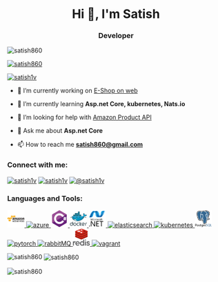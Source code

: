 <h1 align="center">Hi 👋, I'm Satish</h1>
<h3 align="center">Developer</h3>

<p align="left"> <img src="https://komarev.com/ghpvc/?username=satish860&label=Profile%20views&color=0e75b6&style=flat" alt="satish860" /> </p>

<p align="left"> <a href="https://github.com/ryo-ma/github-profile-trophy"><img src="https://github-profile-trophy.vercel.app/?username=satish860" alt="satish860" /></a> </p>

<p align="left"> <a href="https://twitter.com/satish1v" target="blank"><img src="https://img.shields.io/twitter/follow/satish1v?logo=twitter&style=for-the-badge" alt="satish1v" /></a> </p>

- 🔭 I’m currently working on [E-Shop on web](https://github.com/satish860/EshopOnWeb)

- 🌱 I’m currently learning **Asp.net Core, kubernetes, Nats.io**

- 🤝 I’m looking for help with [Amazon Product API](https://github.com/satish860/AmazonProductApi)

- 💬 Ask me about **Asp.net Core**

- 📫 How to reach me **satish860@gmail.com**

<h3 align="left">Connect with me:</h3>
<p align="left">
<a href="https://twitter.com/satish1v" target="blank"><img align="center" src="https://raw.githubusercontent.com/rahuldkjain/github-profile-readme-generator/master/src/images/icons/Social/twitter.svg" alt="satish1v" height="30" width="40" /></a>
<a href="https://linkedin.com/in/satish1v" target="blank"><img align="center" src="https://raw.githubusercontent.com/rahuldkjain/github-profile-readme-generator/master/src/images/icons/Social/linked-in-alt.svg" alt="satish1v" height="30" width="40" /></a>
<a href="https://medium.com/@satish1v" target="blank"><img align="center" src="https://raw.githubusercontent.com/rahuldkjain/github-profile-readme-generator/master/src/images/icons/Social/medium.svg" alt="@satish1v" height="30" width="40" /></a>
</p>

<h3 align="left">Languages and Tools:</h3>
<p align="left"> <a href="https://aws.amazon.com" target="_blank" rel="noreferrer"> <img src="https://raw.githubusercontent.com/devicons/devicon/master/icons/amazonwebservices/amazonwebservices-original-wordmark.svg" alt="aws" width="40" height="40"/> </a> <a href="https://azure.microsoft.com/en-in/" target="_blank" rel="noreferrer"> <img src="https://www.vectorlogo.zone/logos/microsoft_azure/microsoft_azure-icon.svg" alt="azure" width="40" height="40"/> </a> <a href="https://www.w3schools.com/cs/" target="_blank" rel="noreferrer"> <img src="https://raw.githubusercontent.com/devicons/devicon/master/icons/csharp/csharp-original.svg" alt="csharp" width="40" height="40"/> </a> <a href="https://www.docker.com/" target="_blank" rel="noreferrer"> <img src="https://raw.githubusercontent.com/devicons/devicon/master/icons/docker/docker-original-wordmark.svg" alt="docker" width="40" height="40"/> </a> <a href="https://dotnet.microsoft.com/" target="_blank" rel="noreferrer"> <img src="https://raw.githubusercontent.com/devicons/devicon/master/icons/dot-net/dot-net-original-wordmark.svg" alt="dotnet" width="40" height="40"/> </a> <a href="https://www.elastic.co" target="_blank" rel="noreferrer"> <img src="https://www.vectorlogo.zone/logos/elastic/elastic-icon.svg" alt="elasticsearch" width="40" height="40"/> </a> <a href="https://kubernetes.io" target="_blank" rel="noreferrer"> <img src="https://www.vectorlogo.zone/logos/kubernetes/kubernetes-icon.svg" alt="kubernetes" width="40" height="40"/> </a> <a href="https://www.postgresql.org" target="_blank" rel="noreferrer"> <img src="https://raw.githubusercontent.com/devicons/devicon/master/icons/postgresql/postgresql-original-wordmark.svg" alt="postgresql" width="40" height="40"/> </a> <a href="https://pytorch.org/" target="_blank" rel="noreferrer"> <img src="https://www.vectorlogo.zone/logos/pytorch/pytorch-icon.svg" alt="pytorch" width="40" height="40"/> </a> <a href="https://www.rabbitmq.com" target="_blank" rel="noreferrer"> <img src="https://www.vectorlogo.zone/logos/rabbitmq/rabbitmq-icon.svg" alt="rabbitMQ" width="40" height="40"/> </a> <a href="https://redis.io" target="_blank" rel="noreferrer"> <img src="https://raw.githubusercontent.com/devicons/devicon/master/icons/redis/redis-original-wordmark.svg" alt="redis" width="40" height="40"/> </a> <a href="https://www.vagrantup.com/" target="_blank" rel="noreferrer"> <img src="https://www.vectorlogo.zone/logos/vagrantup/vagrantup-icon.svg" alt="vagrant" width="40" height="40"/> </a> </p>

<p><img align="left" src="https://github-readme-stats.vercel.app/api/top-langs?username=satish860&show_icons=true&locale=en&layout=compact" alt="satish860" /></p>

<p>&nbsp;<img align="center" src="https://github-readme-stats.vercel.app/api?username=satish860&show_icons=true&locale=en" alt="satish860" /></p>

<p><img align="center" src="https://github-readme-streak-stats.herokuapp.com/?user=satish860&" alt="satish860" /></p>
